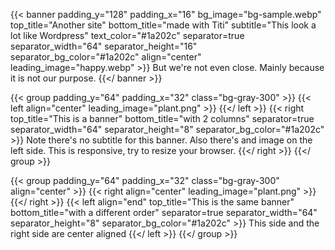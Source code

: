 ---
---

{{< banner padding_y="128" padding_x="16" bg_image="bg-sample.webp" top_title="Another site" bottom_title="made with Titi" subtitle="This look a lot like Wordpress" text_color="#1a202c" separator=true separator_width="64" separator_height="16" separator_bg_color="#1a202c" align="center" leading_image="happy.webp" >}}
  But we're not even close. Mainly because it is not our purpose.
{{</ banner >}}

{{< group padding_y="64" padding_x="32" class="bg-gray-300" >}}
  {{< left align="center" leading_image="plant.png" >}}
  {{</ left >}}
  {{< right top_title="This is a banner" bottom_title="with 2 columns" separator=true separator_width="64" separator_height="8" separator_bg_color="#1a202c" >}}
  Note there's no subtitle for this banner. Also there's and image on the left side. This is responsive, try to resize your browser.
  {{</ right >}}
{{</ group >}}

{{< group padding_y="64" padding_x="32" class="bg-gray-300" align="center" >}}
  {{< right align="center" leading_image="plant.png" >}}
  {{</ right >}}
  {{< left align="end" top_title="This is the same banner" bottom_title="with a different order" separator=true separator_width="64" separator_height="8" separator_bg_color="#1a202c" >}}
  This side and the right side are center aligned
  {{</ left >}}
{{</ group >}}